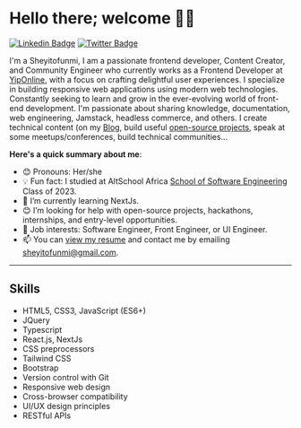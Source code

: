 # Hello there; welcome 👋🏾

[![Linkedin Badge](https://img.shields.io/badge/-sheyitofunmi-blue?style=for-the-badge&logo=Linkedin&logoColor=white&link=https://www.linkedin.com/in/ajewole-j-oluwaseyi-71b726235/)](https://www.linkedin.com/in/ajewole-j-oluwaseyi-71b726235/) [![Twitter Badge](https://img.shields.io/badge/-@sheyitofunmi-1ca0f1?style=for-the-badge&logo=twitter&logoColor=white&link=https://twitter.com/sheyitofunmi)](https://twitter.com/sheyitofunmi)

I'm a Sheyitofunmi, I am a passionate frontend developer, Content Creator, and Community Engineer who currently works as a Frontend Developer at [YipOnline](https://www.yiponline.com/), with a focus on crafting delightful user experiences. I specialize in building responsive web applications using modern web technologies. Constantly seeking to learn and grow in the ever-evolving world of front-end development.  I'm passionate about sharing knowledge, documentation, web engineering, Jamstack, headless commerce, and others. I create technical content (on my [Blog](https://medium.com/@sheyitofunmi22), build useful [open-source projects](https://github.com/AritDeveloperCircle/findyourpeople), speak at some meetups/conferences, build technical communities...

**Here's a quick summary about me**:

- 😊 Pronouns: Her/she
- 💡 Fun fact: I studied at AltSchool Africa [School of Software Engineering](https://altschoolafrica.com/schools/engineering) Class of 2023.
- 🌱 I’m currently learning NextJs.
- 😊 I’m looking for help with open-source projects, hackathons, internships, and entry-level opportunities.
- 💼 Job interests: Software Engineer, Front Engineer, or UI Engineer.
- 📫 You can [view my resume](https://flowcv.com/resume/uw2p8logp7) and contact me by emailing sheyitofunmi@gmail.com.

---

 ## Skills

- HTML5, CSS3, JavaScript (ES6+)
-  JQuery
- Typescript 
- React.js, NextJs
- CSS preprocessors
- Tailwind CSS
- Bootstrap
- Version control with Git
- Responsive web design
- Cross-browser compatibility
- UI/UX design principles
- RESTful APIs

